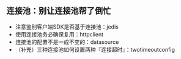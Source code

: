 ## 连接池：别让连接池帮了倒忙

- 注意鉴别客户端SDK是否基于连接池：jedis
- 使用连接池务必确保复用：httpclient
- 连接池的配置不是一成不变的：datasource
- （补充）三种连接池如何设置两种『连接超时』：twotimeoutconfig